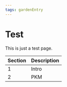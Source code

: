 ```yaml
---
tags: gardenEntry
---
```


# Test

This is just a test page.

| Section | Description |
| ------- | ----------- |
| 1       | Intro       |
| 2       | PKM         | 
